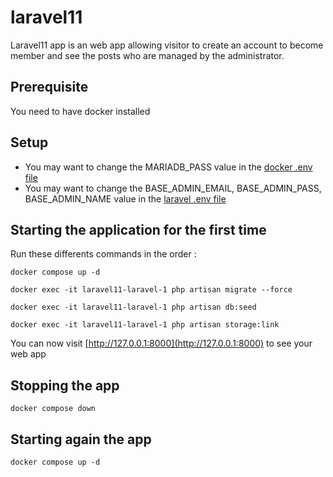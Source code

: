 # laravel11

Laravel11 app is an web app allowing visitor to create an account to become member and see the posts who are managed by the administrator.

## Prerequisite

You need to have docker installed

## Setup

- You may want to change the MARIADB_PASS value in the [docker .env file](./.env)
- You may want to change the BASE_ADMIN_EMAIL, BASE_ADMIN_PASS, BASE_ADMIN_NAME value in the [laravel .env file](./laravel11/.env)

## Starting the application for the first time

Run these differents commands in the order :

```
docker compose up -d
```

```
docker exec -it laravel11-laravel-1 php artisan migrate --force
```

```
docker exec -it laravel11-laravel-1 php artisan db:seed
```

```
docker exec -it laravel11-laravel-1 php artisan storage:link
```

You can now visit [http://127.0.0.1:8000](http://127.0.0.1:8000) to see your web app

## Stopping the app

```
docker compose down
```

## Starting again the app

```
docker compose up -d
```
